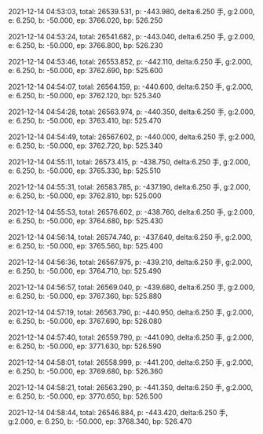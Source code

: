 2021-12-14 04:53:03, total: 26539.531, p: -443.980, delta:6.250 手, g:2.000, e: 6.250, b: -50.000, ep: 3766.020, bp: 526.250

2021-12-14 04:53:24, total: 26541.682, p: -443.040, delta:6.250 手, g:2.000, e: 6.250, b: -50.000, ep: 3766.800, bp: 526.230

2021-12-14 04:53:46, total: 26553.852, p: -442.110, delta:6.250 手, g:2.000, e: 6.250, b: -50.000, ep: 3762.690, bp: 525.600

2021-12-14 04:54:07, total: 26564.159, p: -440.600, delta:6.250 手, g:2.000, e: 6.250, b: -50.000, ep: 3762.120, bp: 525.340

2021-12-14 04:54:28, total: 26563.974, p: -440.350, delta:6.250 手, g:2.000, e: 6.250, b: -50.000, ep: 3763.410, bp: 525.470

2021-12-14 04:54:49, total: 26567.602, p: -440.000, delta:6.250 手, g:2.000, e: 6.250, b: -50.000, ep: 3762.720, bp: 525.340

2021-12-14 04:55:11, total: 26573.415, p: -438.750, delta:6.250 手, g:2.000, e: 6.250, b: -50.000, ep: 3765.330, bp: 525.510

2021-12-14 04:55:31, total: 26583.785, p: -437.190, delta:6.250 手, g:2.000, e: 6.250, b: -50.000, ep: 3762.810, bp: 525.000

2021-12-14 04:55:53, total: 26576.602, p: -438.760, delta:6.250 手, g:2.000, e: 6.250, b: -50.000, ep: 3764.680, bp: 525.430

2021-12-14 04:56:14, total: 26574.740, p: -437.640, delta:6.250 手, g:2.000, e: 6.250, b: -50.000, ep: 3765.560, bp: 525.400

2021-12-14 04:56:36, total: 26567.975, p: -439.210, delta:6.250 手, g:2.000, e: 6.250, b: -50.000, ep: 3764.710, bp: 525.490

2021-12-14 04:56:57, total: 26569.040, p: -439.680, delta:6.250 手, g:2.000, e: 6.250, b: -50.000, ep: 3767.360, bp: 525.880

2021-12-14 04:57:19, total: 26563.790, p: -440.950, delta:6.250 手, g:2.000, e: 6.250, b: -50.000, ep: 3767.690, bp: 526.080

2021-12-14 04:57:40, total: 26559.790, p: -441.090, delta:6.250 手, g:2.000, e: 6.250, b: -50.000, ep: 3771.630, bp: 526.590

2021-12-14 04:58:01, total: 26558.999, p: -441.200, delta:6.250 手, g:2.000, e: 6.250, b: -50.000, ep: 3769.680, bp: 526.360

2021-12-14 04:58:21, total: 26563.290, p: -441.350, delta:6.250 手, g:2.000, e: 6.250, b: -50.000, ep: 3770.650, bp: 526.500

2021-12-14 04:58:44, total: 26546.884, p: -443.420, delta:6.250 手, g:2.000, e: 6.250, b: -50.000, ep: 3768.340, bp: 526.470